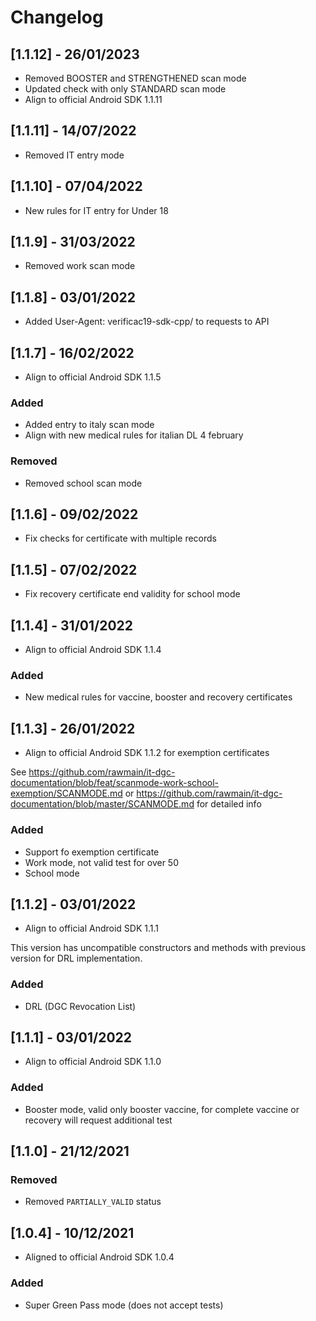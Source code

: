 # Changelog

## [1.1.12] - 26/01/2023

- Removed BOOSTER and STRENGTHENED scan mode
- Updated check with only STANDARD scan mode
- Align to official Android SDK 1.1.11

## [1.1.11] - 14/07/2022

- Removed IT entry mode

## [1.1.10] - 07/04/2022

- New rules for IT entry for Under 18

## [1.1.9] - 31/03/2022

- Removed work scan mode

## [1.1.8] - 03/01/2022

- Added User-Agent:  verificac19-sdk-cpp/<version> to requests to API

## [1.1.7] - 16/02/2022

- Align to official Android SDK 1.1.5

### Added

- Added entry to italy scan mode
- Align with new medical rules for italian DL 4 february

### Removed

- Removed school scan mode

## [1.1.6] - 09/02/2022

- Fix checks for certificate with multiple records

## [1.1.5] - 07/02/2022

- Fix recovery certificate end validity for school mode

## [1.1.4] - 31/01/2022

- Align to official Android SDK 1.1.4

### Added
- New medical rules for vaccine, booster and recovery certificates

## [1.1.3] - 26/01/2022

- Align to official Android SDK 1.1.2 for exemption certificates

See https://github.com/rawmain/it-dgc-documentation/blob/feat/scanmode-work-school-exemption/SCANMODE.md
or https://github.com/rawmain/it-dgc-documentation/blob/master/SCANMODE.md for detailed info

### Added
- Support fo exemption certificate
- Work mode, not valid test for over 50
- School mode

## [1.1.2] - 03/01/2022

- Align to official Android SDK 1.1.1

This version has uncompatible constructors and methods with previous version for DRL implementation.

### Added
- DRL (DGC Revocation List)

## [1.1.1] - 03/01/2022

- Align to official Android SDK 1.1.0

### Added
- Booster mode, valid only booster vaccine, for complete vaccine or recovery will
request additional test

## [1.1.0] - 21/12/2021

### Removed
- Removed `PARTIALLY_VALID` status

## [1.0.4] - 10/12/2021

- Aligned to official Android SDK 1.0.4

### Added
- Super Green Pass mode (does not accept tests)
